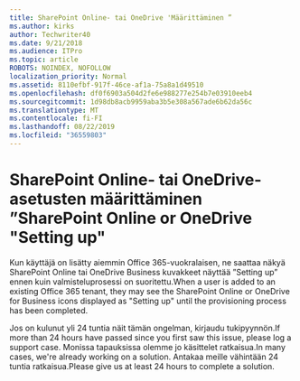 ```yaml
---
title: SharePoint Online- tai OneDrive 'Määrittäminen ”
ms.author: kirks
author: Techwriter40
ms.date: 9/21/2018
ms.audience: ITPro
ms.topic: article
ROBOTS: NOINDEX, NOFOLLOW
localization_priority: Normal
ms.assetid: 8110efbf-917f-46ce-af1a-75a8a1d49510
ms.openlocfilehash: df0f6903a504d2fe6e988277e254b7e03910eeb4
ms.sourcegitcommit: 1d98db8acb9959aba3b5e308a567ade6b62da56c
ms.translationtype: MT
ms.contentlocale: fi-FI
ms.lasthandoff: 08/22/2019
ms.locfileid: "36559803"
---
```

# <a name="sharepoint-online-or-onedrive-setting-up"></a><span data-ttu-id="2222f-102">SharePoint Online- tai OneDrive-asetusten määrittäminen ”</span><span class="sxs-lookup"><span data-stu-id="2222f-102">SharePoint Online or OneDrive "Setting up"</span></span>

<span data-ttu-id="2222f-103">Kun käyttäjä on lisätty aiemmin Office 365-vuokralaisen, ne saattaa näkyä SharePoint Online tai OneDrive Business kuvakkeet näyttää ”Setting up” ennen kuin valmisteluprosessi on suoritettu.</span><span class="sxs-lookup"><span data-stu-id="2222f-103">When a user is added to an existing Office 365 tenant, they may see the SharePoint Online or OneDrive for Business icons displayed as "Setting up" until the provisioning process has been completed.</span></span>
  
<span data-ttu-id="2222f-104">Jos on kulunut yli 24 tuntia näit tämän ongelman, kirjaudu tukipyynnön.</span><span class="sxs-lookup"><span data-stu-id="2222f-104">If more than 24 hours have passed since you first saw this issue, please log a support case.</span></span> <span data-ttu-id="2222f-105">Monissa tapauksissa olemme jo käsittelet ratkaisua.</span><span class="sxs-lookup"><span data-stu-id="2222f-105">In many cases, we're already working on a solution.</span></span> <span data-ttu-id="2222f-106">Antakaa meille vähintään 24 tuntia ratkaisua.</span><span class="sxs-lookup"><span data-stu-id="2222f-106">Please give us at least 24 hours to complete a solution.</span></span>
  

